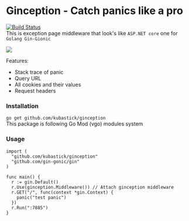 # Ginception - Catch panics like a pro
[![Build Status](https://travis-ci.org/kubastick/ginception.svg?branch=master)](https://travis-ci.org/kubastick/ginception)  
This is exception page middleware that look's like `ASP.NET core` one for `Golang Gin-Gionic`

![](https://raw.githubusercontent.com/kubastick/ginception/master/assets/example-page.png?token=AYaz47c76RD61RM2G7qdaAInGYEbWwuOks5cZIFbwA%3D%3D)

Features:  
- Stack trace of panic
- Query URL
- All cookies and their values
- Request headers

### Installation
`go get github.com/kubastick/ginception`  
This package is following Go Mod (vgo) modules system
### Usage
```
import (
  "github.com/kubastick/ginception"
  "github.com/gin-gonic/gin"
)

func main() {
  r := gin.Default()
  r.Use(ginception.Middleware()) // Attach ginception middleware
  r.GET("/", func(context *gin.Context) {
    panic("test panic")
  })
  r.Run(":7885")
}
```
